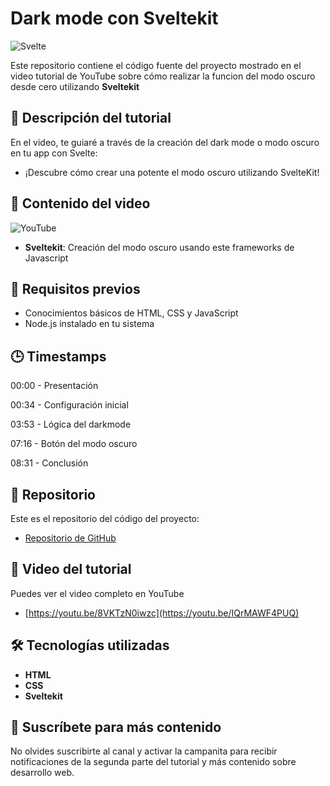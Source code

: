 # Dark mode con Sveltekit
![Svelte](https://img.shields.io/badge/Svelte-FF3E00?style=for-the-badge&logo=svelte&logoColor=white&labelColor=101010)

Este repositorio contiene el código fuente del proyecto mostrado en el video tutorial de YouTube sobre cómo realizar la funcion del modo oscuro desde cero utilizando **Sveltekit** 

## 📝 Descripción del tutorial

En el video, te guiaré a través de la creación del dark mode o modo oscuro en tu app con Svelte:

- ¡Descubre cómo crear una potente el modo oscuro utilizando SvelteKit!


## 📌 Contenido del video
![YouTube](https://img.shields.io/badge/YouTube-FF0000?style=for-the-badge&logo=youtube&logoColor=white)

- **Sveltekit**: Creación del modo oscuro usando este frameworks de Javascript

## 📖 Requisitos previos

- Conocimientos básicos de HTML, CSS y JavaScript
- Node.js instalado en tu sistema

## 🕒 Timestamps

00:00 - Presentación

00:34 - Configuración inicial

03:53 - Lógica del darkmode

07:16 - Botón del modo oscuro

08:31 - Conclusión

## 📂 Repositorio

Este es el repositorio del código del proyecto:
- [Repositorio de GitHub](https://github.com/rubenterre/Darkmode_svelte)

## 🎥 Video del tutorial

Puedes ver el video completo en YouTube
- [https://youtu.be/8VKTzN0iwzc](https://youtu.be/IQrMAWF4PUQ)

## 🛠 Tecnologías utilizadas

- **HTML**
- **CSS**
- **Sveltekit**

## 🔔 Suscríbete para más contenido

No olvides suscribirte al canal y activar la campanita para recibir notificaciones de la segunda parte del tutorial y más contenido sobre desarrollo web.
